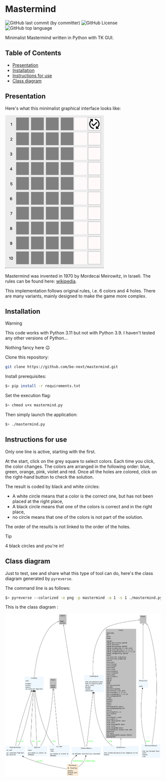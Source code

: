 # Mastermind

![GitHub last commit (by committer)](https://img.shields.io/github/last-commit/be-next/mastermind?logo=github)
![GitHub License](https://img.shields.io/github/license/be-next/MonoAxis?logo=apache)
![GitHub top language](https://img.shields.io/github/languages/top/be-next/mastermind?logo=python)

Minimalist Mastermind written in Python with TK GUI.

## Table of Contents

  - [Presentation](#presentation)
  - [Installation](#installation)
  - [Instructions for use](#instructions-for-use)
  - [Class diagram](#class-diagram)


## Presentation

Here's what this minimalist graphical interface looks like:

![mastermind screen capture](docs/mastermind_50.gif)

Mastermind was invented in 1970 by Mordecai Meirowitz, in Israeli.
The rules can be found here: [wikipedia](https://en.wikipedia.org/wiki/Mastermind_(board_game)).

This implementation follows original rules, i.e. 6 colors and 4 holes.
There are many variants, mainly designed to make the game more complex.

## Installation

> [!WARNING]
> This code works with Python 3.11 but not with Python 3.9.
> I haven't tested any other versions of Python...

Nothing fancy here :wink:

Clone this repository:
```bash
git clone https://github.com/be-next/mastermind.git
```

Install prerequisites:

```bash
$> pip install -r requirements.txt
```

Set the execution flag:
```bash
$> chmod u+x mastermind.py
```

Then simply launch the application:
```bash
$> ./mastermind.py
```

## Instructions for use

Only one line is active, starting with the first.

At the start, click on the grey square to select colors. 
Each time you click, the color changes.
The colors are arranged in the following order: blue, green, orange, pink, violet and red.
Once all the holes are colored, click on the right-hand button to check the solution.

The result is coded by black and white circles:
  - A white circle means that a color is the correct one, but has not been placed at the right place,
  - A black circle means that one of the colors is correct and in the right place,
  - no circle means that one of the colors is not part of the solution.

The order of the results is not linked to the order of the holes.

> [!TIP]
> 4 black circles and you're in!


## Class diagram

Just to test, see and share what this type of tool can do, here's the class diagram generated by ```pyreverse```.

The command line is as follows:

```bash
$> pyreverse --colorized -o png -p mastermind -a 1 -s 1 ./mastermind.py
```

This is the class diagram :

![mastermind class diagram](docs/classes_mastermind.png)

